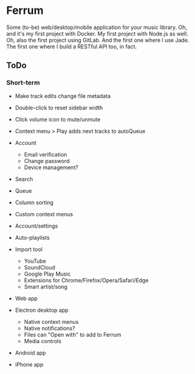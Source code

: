 # Ferrum
Some (to-be) web/desktop/mobile application for your music library. Oh, and it's my first project with Docker. My first project with Node.js as well. Oh, also the first project using GitLab. And the first one where I use Jade. The first one where I build a RESTful API too, in fact.

## ToDo

### Short-term
- Make track edits change file metadata
- Double-click to reset sidebar width
- Click volume icon to mute/unmute
- Context menu > Play adds next tracks to autoQueue

- Account
    - Email verification
    - Change password
    - Device management?
- Search
- Queue
- Column sorting
- Custom context menus
- Account/settings
- Auto-playlists
- Import tool
    - YouTube
    - SoundCloud
    - Google Play Music
    - Extensions for Chrome/Firefox/Opera/Safari/Edge
    - Smart artist/song

- Web app
- Electron desktop app
    - Native context menus
    - Native notifications?
    - Files can "Open with" to add to Ferrum
    - Media controls
- Android app
- iPhone app
